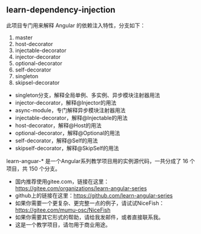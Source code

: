 ## learn-dependency-injection

此项目专门用来解释 Angular 的依赖注入特性，分支如下：

1. master
1. host-decorator
1. injectable-decorator
1. injector-decorator
1. optional-decorator
1. self-decorator
1. singleton
1. skipsel-decorator

- singleton分支，解释全局单例、多实例、异步模块注射器用法
- injector-decorator，解释@Injector的用法
- async-module，专门解释异步模块注射器用法
- injectable-decorator，解释@Injectable的用法
- host-decorator，解释@Host的用法
- optional-decorator，解释@Optional的用法
- self-decorator，解释@Self的用法
- skipself-decorator，解释@SkipSelf的用法

learn-anguar-* 是一个Angular系列教学项目用的实例源代码，一共分成了 16 个项目，共 150 个分支。

- 国内推荐使用gitee.com，链接在这里：https://gitee.com/organizations/learn-angular-series
- github上的链接在这里：https://github.com/learn-angular-series
- 如果你需要一个更复杂、更完整一点的例子，请试试NiceFish：https://gitee.com/mumu-osc/NiceFish
- 如果你需要其它形式的帮助，请给我发邮件，或者直接联系我。
- 这是一个教学项目，请勿用于商业用途。
